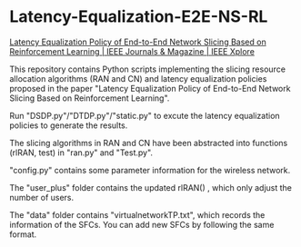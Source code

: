 # Latency-Equalization-E2E-NS-RL

[ Latency Equalization Policy of End-to-End Network Slicing Based on Reinforcement Learning | IEEE Journals & Magazine | IEEE Xplore](https://ieeexplore.ieee.org/document/9903906)  

This repository contains Python scripts implementing the slicing resource allocation algorithms (RAN and CN) and latency equalization policies proposed in the paper "Latency Equalization Policy of End-to-End Network Slicing Based on Reinforcement Learning". 

Run "DSDP.py"/"DTDP.py"/"static.py" to excute the latency equalization policies to generate the results.

The slicing algorithms in RAN and CN have been abstracted into functions (rlRAN, test) in "ran.py" and "Test.py". 

"config.py" contains some parameter information for the wireless network. 

The "user_plus" folder contains the updated rlRAN() , which only adjust the number of users.

The "data" folder contains "virtualnetworkTP.txt", which records the information of the SFCs. You can add new SFCs by following the same format.


